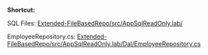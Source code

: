 
**Shortcut:**

SQL Files: [Extended-FileBasedRepo/src/AppSqlReadOnly.lab/](https://github.com/DatabaseDropper/Extended-FileBasedRepo/tree/main/src/AppSqlReadOnly.lab/Dal/Database/Sql/Employees)

EmployeeRepository.cs: [ Extended-FileBasedRepo/src/AppSqlReadOnly.lab/Dal/EmployeeRepository.cs](https://github.com/DatabaseDropper/Extended-FileBasedRepo/blob/main/src/AppSqlReadOnly.lab/Dal/EmployeeRepository.cs#L28)